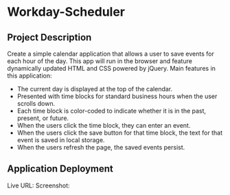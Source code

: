 # Workday-Scheduler
## Project Description
Create a simple calendar application that allows a user to save events for each hour of the day. This app will run in the browser and feature dynamically updated HTML and CSS powered by jQuery. Main features in this application:

* The current day is displayed at the top of the calendar.
* Presented with time blocks for standard business hours when the user scrolls down.
* Each time block is color-coded to indicate whether it is in the past, present, or future.
* When the users click the time block, they can enter an event.
* When the users click the save button for that time block, the text for that event is saved in local storage.
* When the users refresh the page, the saved events persist.

## Application Deployment
Live URL: 
Screenshot: